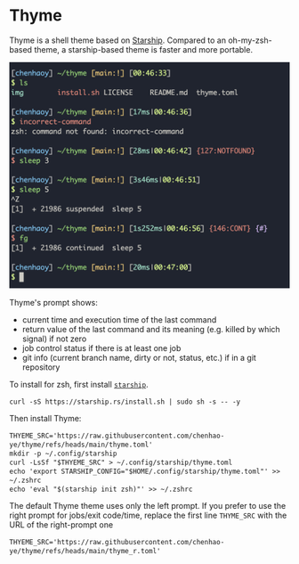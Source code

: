 # Thyme

Thyme is a shell theme based on [Starship](https://starship.rs). Compared to an oh-my-zsh-based theme, a starship-based theme is faster and more portable.

![thyme-screenshot](img/thyme-v3.1-screenshot.png)

Thyme's prompt shows:

- current time and execution time of the last command
- return value of the last command and its meaning (e.g. killed by which signal) if not zero
- job control status if there is at least one job
- git info (current branch name, dirty or not, status, etc.) if in a git repository

To install for zsh, first install [`starship`](https://starship.rs/#quick-install).

```shell
curl -sS https://starship.rs/install.sh | sudo sh -s -- -y
```

Then install Thyme:

```shell
THYEME_SRC='https://raw.githubusercontent.com/chenhao-ye/thyme/refs/heads/main/thyme.toml'
mkdir -p ~/.config/starship
curl -LsSf "$THYEME_SRC" > ~/.config/starship/thyme.toml
echo 'export STARSHIP_CONFIG="$HOME/.config/starship/thyme.toml"' >> ~/.zshrc
echo 'eval "$(starship init zsh)"' >> ~/.zshrc
```

The default Thyme theme uses only the left prompt. If you prefer to use the right prompt for jobs/exit code/time, replace the first line `THYME_SRC` with the URL of the right-prompt one

```shell
THYEME_SRC='https://raw.githubusercontent.com/chenhao-ye/thyme/refs/heads/main/thyme_r.toml'
```
